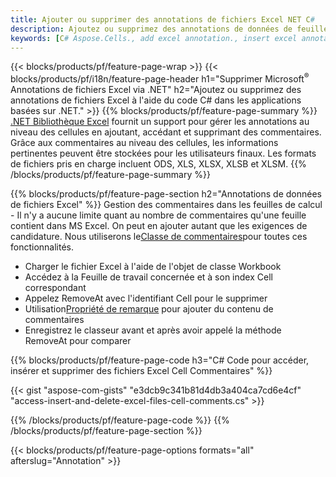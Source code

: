 ```yaml
---
title: Ajouter ou supprimer des annotations de fichiers Excel NET C#
description: Ajoutez ou supprimez des annotations de données de feuilles de calcul Excel et OpenOffice avec seulement quelques lignes de code C#.
keywords: [C# Aspose.Cells., add excel annotation., insert excel annotation., access excel annotation., remove excel annotation., delete excel annotation., add annotation in excel., insert annotation in excel., access annotation in excel., remove annotation in excel., delete annotation in excel]
---
```

{{< blocks/products/pf/feature-page-wrap >}}
{{< blocks/products/pf/i18n/feature-page-header h1="Supprimer Microsoft<sup>&reg;</sup> Annotations de fichiers Excel via .NET" h2="Ajoutez ou supprimez des annotations de fichiers Excel à l\'aide du code C# dans les applications basées sur .NET." >}}
{{% blocks/products/pf/feature-page-summary %}}
[.NET Bibliothèque Excel](/cells/fr/net/) fournit un support pour gérer les annotations au niveau des cellules en ajoutant, accédant et supprimant des commentaires. Grâce aux commentaires au niveau des cellules, les informations pertinentes peuvent être stockées pour les utilisateurs finaux. Les formats de fichiers pris en charge incluent ODS, XLS, XLSX, XLSB et XLSM.
{{% /blocks/products/pf/feature-page-summary %}}

{{% blocks/products/pf/feature-page-section h2="Annotations de données de fichiers Excel" %}}
 Gestion des commentaires dans les feuilles de calcul - Il n'y a aucune limite quant au nombre de commentaires qu'une feuille contient dans MS Excel. On peut en ajouter autant que les exigences de candidature. Nous utiliserons le[Classe de commentaires](https://reference.aspose.com/cells/net/aspose.cells/comment)pour toutes ces fonctionnalités.

+ Charger le fichier Excel à l'aide de l'objet de classe Workbook
+ Accédez à la Feuille de travail concernée et à son index Cell correspondant
+ Appelez RemoveAt avec l'identifiant Cell pour le supprimer
 + Utilisation[Propriété de remarque](https://reference.aspose.com/cells/net/aspose.cells/comment/properties/note) pour ajouter du contenu de commentaires
+ Enregistrez le classeur avant et après avoir appelé la méthode RemoveAt pour comparer

{{% blocks/products/pf/feature-page-code h3="C# Code pour accéder, insérer et supprimer des fichiers Excel Cell Commentaires" %}}


{{< gist "aspose-com-gists" "e3dcb9c341b81d4db3a404ca7cd6e4cf" "access-insert-and-delete-excel-files-cell-comments.cs" >}}

{{% /blocks/products/pf/feature-page-code %}}
{{% /blocks/products/pf/feature-page-section %}}

{{< blocks/products/pf/feature-page-options formats="all" afterslug="Annotation" >}}

